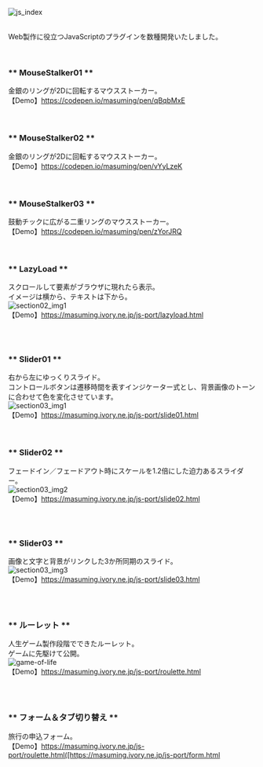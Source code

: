 ![js_index](https://user-images.githubusercontent.com/70561410/115106743-694ae880-9fa1-11eb-8a4f-d6c16b8cbb8d.png)<br><br>

<p>Web製作に役立つJavaScriptのプラグインを数種開発いたしました。</p>
<br>


### ** MouseStalker01 **<br>
金銀のリングが2Dに回転するマウスストーカー。<br>
【Demo】https://codepen.io/masuming/pen/qBqbMxE<br>
<br><br>


### ** MouseStalker02 **<br>
金銀のリングが2Dに回転するマウスストーカー。<br>
【Demo】https://codepen.io/masuming/pen/vYyLzeK<br>
<br><br>


### ** MouseStalker03 **<br>
鼓動チックに広がる二重リングのマウスストーカー。<br>
【Demo】https://codepen.io/masuming/pen/zYorJRQ<br>
<br><br>



### ** LazyLoad **<br>
スクロールして要素がブラウザに現れたら表示。<br>
イメージは横から、テキストは下から。<br>
![section02_img1](https://user-images.githubusercontent.com/70561410/115105417-add28600-9f99-11eb-8041-bb81a5c3e192.png)<br>
【Demo】https://masuming.ivory.ne.jp/js-port/lazyload.html<br>

<br><br>


### ** Slider01 **<br>
右から左にゆっくりスライド。<br>
コントロールボタンは遷移時間を表すインジケーター式とし、背景画像のトーンに合わせて色を変化させています。<br>
![section03_img1](https://user-images.githubusercontent.com/70561410/115105493-4c5ee700-9f9a-11eb-9bce-7a58cc3b9963.png)<br>
【Demo】https://masuming.ivory.ne.jp/js-port/slide01.html<br>
<br><br>


### ** Slider02 **<br>
フェードイン／フェードアウト時にスケールを1.2倍にした迫力あるスライダー。<br>
![section03_img2](https://user-images.githubusercontent.com/70561410/115105503-597bd600-9f9a-11eb-832c-796a83e9f9d9.png)<br>
【Demo】https://masuming.ivory.ne.jp/js-port/slide02.html<br>

<br><br>


### ** Slider03 **<br>
画像と文字と背景がリンクした3か所同期のスライド。<br>
![section03_img3](https://user-images.githubusercontent.com/70561410/115105527-7adcc200-9f9a-11eb-81ed-badf89139935.png)<br>
【Demo】https://masuming.ivory.ne.jp/js-port/slide03.html<br>

<br><br>


### ** ルーレット **<br>
人生ゲーム製作段階でできたルーレット。<br>
ゲームに先駆けて公開。<br>
![game-of-life](https://user-images.githubusercontent.com/70561410/115106265-b7122180-9f9e-11eb-9aa1-8a587418d2ac.png)<br>
【Demo】https://masuming.ivory.ne.jp/js-port/roulette.html<br>


<br><br>



### ** フォーム＆タブ切り替え **<br>
旅行の申込フォーム。<br>
【Demo】https://masuming.ivory.ne.jp/js-port/roulette.html([https://masuming.ivory.ne.jp/js-port/form.html<br>
